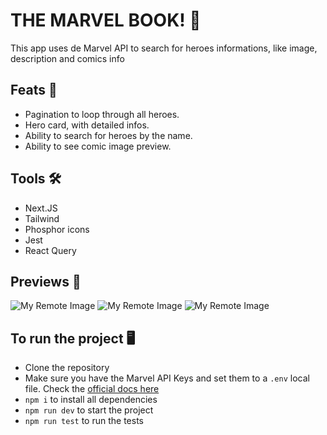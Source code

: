# THE MARVEL BOOK! :superhero:		

This app uses de Marvel API to search for heroes informations, like image, description and comics info

## Feats :star2:	

- Pagination to loop through all heroes.
- Hero card, with detailed infos.
- Ability to search for heroes by the name.
- Ability to see comic image preview.

## Tools :hammer_and_wrench:

- Next.JS
- Tailwind
- Phosphor icons
- Jest
- React Query

## Previews :eyes:	
![My Remote Image](https://github.com/gabrigomez/refs/assets/69373145/9970490c-748d-465b-872a-f6f41b8cefcc)
![My Remote Image](https://github.com/gabrigomez/refs/assets/69373145/7b028c88-f0bb-440a-a9d7-f17a877c816e)
![My Remote Image](https://github.com/gabrigomez/refs/assets/69373145/d3a354c7-367b-40e0-a077-2ece9ccaa40b)

## To run the project :desktop_computer:

- Clone the repository
- Make sure you have the Marvel API Keys and set them to a `.env` local file. Check the [official docs here](https://developer.marvel.com/)
- `npm i` to install all dependencies
- `npm run dev` to start the project
- `npm run test` to run the tests


